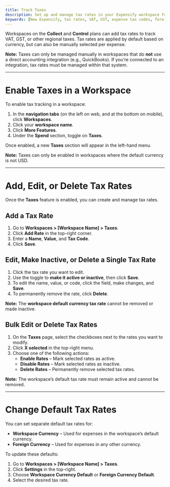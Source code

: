 ```yaml
---
title: Track Taxes
description: Set up and manage tax rates in your Expensify workspace for non-USD currencies.
keywords: [New Expensify, tax rates, VAT, GST, expense tax codes, foreign currency taxes, workspace settings]
---
```



Workspaces on the **Collect** and **Control** plans can add tax rates to track VAT, GST, or other regional taxes. Tax rates are applied by default based on currency, but can also be manually selected per expense.

**Note:** Taxes can only be managed manually in workspaces that do **not** use a direct accounting integration (e.g., QuickBooks). If you’re connected to an integration, tax rates must be managed within that system.

---

# Enable Taxes in a Workspace

To enable tax tracking in a workspace:

1. In the **navigation tabs** (on the left on web, and at the bottom on mobile), click **Workspaces**.
2. Click your **workspace name**.
3. Click **More Features**.
4. Under the **Spend** section, toggle on **Taxes**.

Once enabled, a new **Taxes** section will appear in the left-hand menu.

**Note:** Taxes can only be enabled in workspaces where the default currency is not USD.

---

# Add, Edit, or Delete Tax Rates

Once the **Taxes** feature is enabled, you can create and manage tax rates.

## Add a Tax Rate

1. Go to **Workspaces > [Workspace Name] > Taxes**.
2. Click **Add Rate** in the top-right corner.
3. Enter a **Name**, **Value**, and **Tax Code**.
4. Click **Save**.

## Edit, Make Inactive, or Delete a Single Tax Rate

1. Click the tax rate you want to edit.
2. Use the toggle to **make it active or inactive**, then click **Save**.
3. To edit the name, value, or code, click the field, make changes, and **Save**.
4. To permanently remove the rate, click **Delete**.

**Note:** The **workspace default currency tax rate** cannot be removed or made inactive.

## Bulk Edit or Delete Tax Rates

1. On the **Taxes** page, select the checkboxes next to the rates you want to modify.
2. Click **X selected** in the top-right menu.
3. Choose one of the following actions:
   - **Enable Rates** – Mark selected rates as active.
   - **Disable Rates** – Mark selected rates as inactive.
   - **Delete Rates** – Permanently remove selected tax rates.

**Note:** The workspace’s default tax rate must remain active and cannot be removed.

---

# Change Default Tax Rates

You can set separate default tax rates for:

- **Workspace Currency** – Used for expenses in the workspace’s default currency.
- **Foreign Currency** – Used for expenses in any other currency.

To update these defaults:

1. Go to **Workspaces > [Workspace Name] > Taxes**.
2. Click **Settings** in the top-right.
3. Choose **Workspace Currency Default** or **Foreign Currency Default**.
4. Select the desired tax rate.

